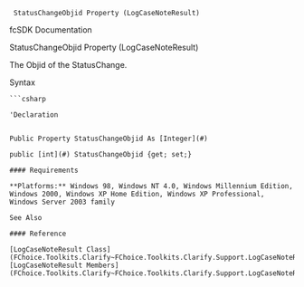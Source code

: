﻿     StatusChangeObjid Property (LogCaseNoteResult)                                                   

fcSDK Documentation

StatusChangeObjid Property (LogCaseNoteResult)

The Objid of the StatusChange.

Syntax

```vbnet
```csharp

'Declaration
 

Public Property StatusChangeObjid As [Integer](#)

public [int](#) StatusChangeObjid {get; set;}

#### Requirements

**Platforms:** Windows 98, Windows NT 4.0, Windows Millennium Edition, Windows 2000, Windows XP Home Edition, Windows XP Professional, Windows Server 2003 family

See Also

#### Reference

[LogCaseNoteResult Class](FChoice.Toolkits.Clarify~FChoice.Toolkits.Clarify.Support.LogCaseNoteResult.md)  
[LogCaseNoteResult Members](FChoice.Toolkits.Clarify~FChoice.Toolkits.Clarify.Support.LogCaseNoteResult_members.md)
